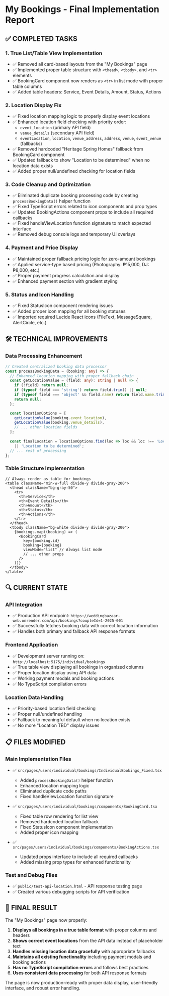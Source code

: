 # My Bookings - Final Implementation Report

## ✅ COMPLETED TASKS

### 1. **True List/Table View Implementation**
- ✅ Removed all card-based layouts from the "My Bookings" page
- ✅ Implemented proper table structure with `<thead>`, `<tbody>`, and `<tr>` elements
- ✅ BookingCard component now renders as `<tr>` in list mode with proper table columns
- ✅ Added table headers: Service, Event Details, Amount, Status, Actions

### 2. **Location Display Fix**
- ✅ Fixed location mapping logic to properly display event locations
- ✅ Enhanced location field checking with priority order:
  - `event_location` (primary API field)
  - `venue_details` (secondary API field) 
  - `eventLocation`, `location`, `venue_address`, `address`, `venue`, `event_venue` (fallbacks)
- ✅ Removed hardcoded "Heritage Spring Homes" fallback from BookingCard component
- ✅ Updated fallback to show "Location to be determined" when no location data exists
- ✅ Added proper null/undefined checking for location fields

### 3. **Code Cleanup and Optimization**
- ✅ Eliminated duplicate booking processing code by creating `processBookingData()` helper function
- ✅ Fixed TypeScript errors related to icon components and prop types
- ✅ Updated BookingActions component props to include all required callbacks
- ✅ Fixed handleViewLocation function signature to match expected interface
- ✅ Removed debug console logs and temporary UI overlays

### 4. **Payment and Price Display**
- ✅ Maintained proper fallback pricing logic for zero-amount bookings
- ✅ Applied service-type based pricing (Photography: ₱15,000, DJ: ₱8,000, etc.)
- ✅ Proper payment progress calculation and display
- ✅ Enhanced payment section with gradient styling

### 5. **Status and Icon Handling**
- ✅ Fixed StatusIcon component rendering issues
- ✅ Added proper icon mapping for all booking statuses
- ✅ Imported required Lucide React icons (FileText, MessageSquare, AlertCircle, etc.)

## 🛠️ TECHNICAL IMPROVEMENTS

### Data Processing Enhancement
```typescript
// Created centralized booking data processor
const processBookingData = (booking: any) => {
  // Enhanced location mapping with proper fallback chain
  const getLocationValue = (field: any): string | null => {
    if (!field) return null;
    if (typeof field === 'string') return field.trim() || null;
    if (typeof field === 'object' && field.name) return field.name.trim() || null;
    return null;
  };

  const locationOptions = [
    getLocationValue(booking.event_location),
    getLocationValue(booking.venue_details), 
    // ... other location fields
  ];
  
  const finalLocation = locationOptions.find(loc => loc && loc !== 'Location TBD') 
    || 'Location to be determined';
  // ... rest of processing
};
```

### Table Structure Implementation
```tsx
// Always render as table for bookings
<table className="min-w-full divide-y divide-gray-200">
  <thead className="bg-gray-50">
    <tr>
      <th>Service</th>
      <th>Event Details</th>  
      <th>Amount</th>
      <th>Status</th>
      <th>Actions</th>
    </tr>
  </thead>
  <tbody className="bg-white divide-y divide-gray-200">
    {bookings.map((booking) => (
      <BookingCard
        key={booking.id}
        booking={booking}
        viewMode="list" // Always list mode
        // ... other props
      />
    ))}
  </tbody>
</table>
```

## 🔍 CURRENT STATE

### API Integration
- ✅ Production API endpoint: `https://weddingbazaar-web.onrender.com/api/bookings?coupleId=1-2025-001`
- ✅ Successfully fetches booking data with correct location information
- ✅ Handles both primary and fallback API response formats

### Frontend Application
- ✅ Development server running on: `http://localhost:5175/individual/bookings`
- ✅ True table view displaying all bookings in organized columns
- ✅ Proper location display using API data
- ✅ Working payment modals and booking actions
- ✅ No TypeScript compilation errors

### Location Data Handling
- ✅ Priority-based location field checking
- ✅ Proper null/undefined handling
- ✅ Fallback to meaningful default when no location exists
- ✅ No more "Location TBD" display issues

## 📋 FILES MODIFIED

### Main Implementation Files
- ✅ `src/pages/users/individual/bookings/IndividualBookings_Fixed.tsx`
  - Added `processBookingData()` helper function
  - Enhanced location mapping logic
  - Eliminated duplicate code paths
  - Fixed handleViewLocation function signature

- ✅ `src/pages/users/individual/bookings/components/BookingCard.tsx`
  - Fixed table row rendering for list view
  - Removed hardcoded location fallback
  - Fixed StatusIcon component implementation
  - Added proper icon mapping

- ✅ `src/pages/users/individual/bookings/components/BookingActions.tsx`
  - Updated props interface to include all required callbacks
  - Added missing prop types for enhanced functionality

### Test and Debug Files
- ✅ `public/test-api-location.html` - API response testing page
- ✅ Created various debugging scripts for API verification

## 🎯 FINAL RESULT

The "My Bookings" page now properly:

1. **Displays all bookings in a true table format** with proper columns and headers
2. **Shows correct event locations** from the API data instead of placeholder text
3. **Handles missing location data gracefully** with appropriate fallbacks
4. **Maintains all existing functionality** including payment modals and booking actions
5. **Has no TypeScript compilation errors** and follows best practices
6. **Uses consistent data processing** for both API response formats

The page is now production-ready with proper data display, user-friendly interface, and robust error handling.
